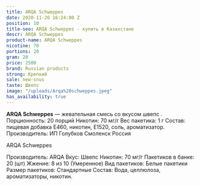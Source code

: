 ```yaml
---
title: ARQA Schweppes
date: 2020-11-26 16:24:00 Z
position: 10
title-seo: ARQA Schweppes - купить в Казахстане
descr: ARQA Schweppes
product-name: ARQA Schweppes
nicotine: 70
portions: 20
gram: 20
price: 2500
brand: Russian products
strong: Крепкий
sale: new-snus
taste: Швепс
image: "/uploads/Arqa%20schweppes.jpeg"
has_availability: true
---
```


**ARQA Schweppes** — жевательная смесь со вкусом швепс . Порционность: 20 порций Никотин: 70 мг/г Вес пакетика: 1 г Состав: пищевая добавка E460, никотин, E1520, соль, ароматизатор. Производитель: ИП Голубков Смоленск Россия

ARQA Schweppes

Производитель: ARQA Вкус: Швепс Никотин: 70 мг/г Пакетиков в банке: 20 (шт) Жжение: 8 из 10 (Умеренное) Вид пакетиков: Белые пакетики Размер пакетиков: Стандартные Состав: Вода, целлюлоза, ароматизаторы, никотин.